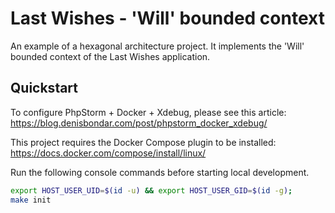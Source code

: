 
# Last Wishes - 'Will' bounded context 

An example of a hexagonal architecture project. It implements the 'Will' bounded context of the Last Wishes application. 


Quickstart
----------
To configure PhpStorm + Docker + Xdebug, please see this article: <https://blog.denisbondar.com/post/phpstorm_docker_xdebug/>

This project requires the Docker Compose plugin to be installed: <https://docs.docker.com/compose/install/linux/>

Run the following console commands before starting local development.
```bash
export HOST_USER_UID=$(id -u) && export HOST_USER_GID=$(id -g);
make init
```
